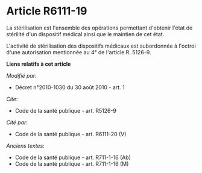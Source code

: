 # Article R6111-19

La stérilisation est l'ensemble des opérations permettant d'obtenir l'état de stérilité d'un dispositif médical ainsi que le
maintien de cet état.

L'activité de stérilisation des dispositifs médicaux est subordonnée à l'octroi d'une autorisation mentionnée au 4° de
l'article R. 5126-9.

**Liens relatifs à cet article**

_Modifié par_:

  - Décret n°2010-1030 du 30 août 2010 - art. 1

_Cite_:

  - Code de la santé publique - art. R5126-9

_Cité par_:

  - Code de la santé publique - art. R6111-20 (V)

_Anciens textes_:

  - Code de la santé publique - art. R711-1-16 (Ab)
  - Code de la santé publique - art. R711-1-16 (M)
